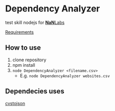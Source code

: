 Dependency Analyzer
===================
test skill nodejs for <a href="https://www.nan-labs.com/" target="_blank"><b>NaN</b>Labs</a>

[Requirements](./DependencyAnalizer.pdf)

How to use
-----------
1. clone repository
2. npm install
3. `node DependencyAnalyzer <filename.csv>`
    * E.g. `node DependencyAnalyzer websites.csv`

Dependecies uses
----------------
[cvstojson](https://www.npmjs.com/package/csvtojson)

